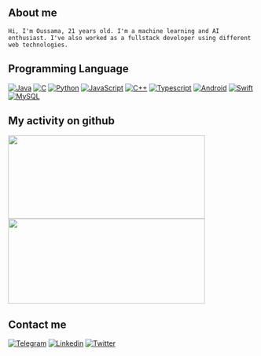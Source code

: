 ## About me
```
Hi, I'm Oussama, 21 years old. I'm a machine learning and AI enthusiast. I've also worked as a fullstack developer using different web technologies.
```
## Programming Language
[![Java](https://img.shields.io/badge/-Java-05122A?style=flat&logo=Java&logoColor=blue)](https://github.com/oussiw?tab=repositories&language=python)
[![C](https://img.shields.io/badge/-C-05122A?style=flat&logo=Codio)](https://github.com/oussiw?tab=repositories&language=python)
[![Python](https://img.shields.io/badge/-Python-05122A?style=flat&logo=python)](https://github.com/oussiw?tab=repositories&language=python)
[![JavaScript](https://img.shields.io/badge/-JavaScript-05122A?style=flat&logo=JavaScript)](https://github.com/oussiw?tab=repositories&language=javascript)
[![C++](https://img.shields.io/badge/-C++-05122A?style=flat&logo=C%2b%2b&logoColor=blue)](https://github.com/oussiw)
[![Typescript](https://img.shields.io/badge/-TypeScript-05122A?style=flat&logo=TypeScript)](https://github.com/oussiw?tab=repositories&language=typescript)
[![Android](https://img.shields.io/badge/-Android-05122A?style=flat&logo=android)](https://github.com/oussiw)
[![Swift](https://img.shields.io/badge/-Swift-05122A?style=flat&logo=Swift)](https://github.com/oussiw)
[![MySQL](https://img.shields.io/badge/-MySQL-05122A?style=flat&logo=mysql&logoColor=blue)](https://github.com/oussiw)

## My activity on github
<a href="https://github.com/oussiw?tab=repositories">
    <img height="170px" width="400px" src="https://github-readme-stats.vercel.app/api?username=oussiw&hide_title=true&hide_border=true&show_icons=true&include_all_commits=true&count_private=true&line_height=30&text_color=000&icon_color=000&bg_color=0,ea6161,ffc64d,fffc4d,52fa5a&theme=graywhite" />
    <img height="173px" width="400px" src="https://github-readme-stats.vercel.app/api/top-langs/?username=oussiw&hide=html&hide_title=true&hide_border=true&layout=compact&langs_count=7&exclude_repo=comp426,Redventures-Movie-Quotes&text_color=000&icon_color=fff&bg_color=0,52fa5a,4dfcff,c64dff&theme=graywhite" />
</a>

## Contact me
[![Telegram](https://img.shields.io/badge/-Telegram-blue?style=flat-square&logo=Telegram&logoColor=white&link=https://t.me/Oussiw)](mailto:oussama.siwane@outlook.com) 
[![Linkedin](https://img.shields.io/badge/-Linkedin-blue?style=flat-square&logo=Linkedin&logoColor=white&link=https://www.linkedin.com/in/oussama-siwane/)](https://www.linkedin.com/in/oussama-siwane/) 
[![Twitter](https://img.shields.io/badge/-Twitter-1ca0f1?style=flat-square&labelColor=1ca0f1&logo=twitter&logoColor=white&link=https://twitter.com/oussiw)](https://twitter.com/oussiw)
